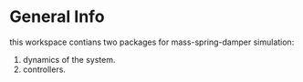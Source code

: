 # General Info

this workspace contians two packages for mass-spring-damper simulation:

1. dynamics of the system.
2. controllers.